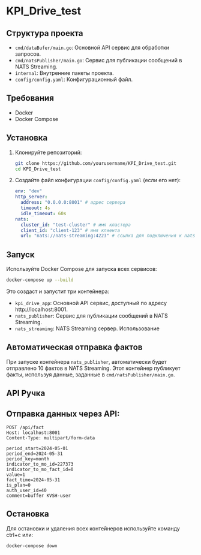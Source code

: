 # KPI_Drive_test


## Структура проекта

- `cmd/dataBufer/main.go`: Основной API сервис для обработки запросов.
- `cmd/natsPublisher/main.go`: Сервис для публикации сообщений в NATS Streaming.
- `internal`: Внутренние пакеты проекта.
- `config/config.yaml`: Конфигурационный файл.

## Требования

- Docker
- Docker Compose

## Установка

1. Клонируйте репозиторий:

    ```sh
    git clone https://github.com/yourusername/KPI_Drive_test.git
    cd KPI_Drive_test
    ```

2. Создайте файл конфигурации `config/config.yaml` (если его нет):

    ```yaml
    env: "dev"
    http_server:
      address: "0.0.0.0:8001" # адрес сервера
      timeout: 4s
      idle_timeout: 60s
    nats:
      cluster_id: "test-cluster" # имя кластера
      client_id: "client-123" # имя клиента
      url: "nats://nats-streaming:4223" # ссылка для подключения к nats
    ```

## Запуск

Используйте Docker Compose для запуска всех сервисов:

```sh
docker-compose up --build
```

Это создаст и запустит три контейнера:

- `kpi_drive_app`: Основной API сервис, доступный по адресу http://localhost:8001.
- `nats_publisher`: Сервис для публикации сообщений в NATS Streaming.
- `nats_streaming`: NATS Streaming сервер.
Использование

## Автоматическая отправка фактов
При запуске контейнера `nats_publisher`, автоматически будет отправлено 10 фактов в NATS Streaming. 
Этот контейнер публикует факты, используя данные, заданные в `cmd/natsPublisher/main.go`.

## API Ручка
## Отправка данных через API:
```
POST /api/fact
Host: localhost:8001
Content-Type: multipart/form-data

period_start=2024-05-01
period_end=2024-05-31
period_key=month
indicator_to_mo_id=227373
indicator_to_mo_fact_id=0
value=1
fact_time=2024-05-31
is_plan=0
auth_user_id=40
comment=buffer KVSH-user
```

## Остановка

Для остановки и удаления всех контейнеров используйте команду ctrl+c или:
```
docker-compose down
```

